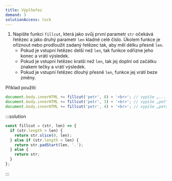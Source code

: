 ```yaml
---
title: Výplňořez
demand: 3
solutionAccess: lock
---
```


1. Napište funkci `fillcut`, která jako svůj první parametr `str` očekává řetězec a jako druhý parametr `len` kladné celé číslo. Úkolem funkce je oříznout nebo prodloužit zadaný řetězec tak, aby měl délku přesně `len`.
   - Pokud je vstupní řetězec delší než `len`, tak funkce odřízne jeho konec a vrátí výsledek.
   - Pokud je vstupní řetězec kratší než `len`, tak jej doplní od začátku znakem tečky a vrátí výsledek.
   - Pokud je vstupní řetězec dlouhý přesně `len`, funkce jej vrátí beze změny.

Příklad použití:

```js
document.body.innerHTML += fillcut('petr', 8) + '<br>'; // vypíše „....petr“
document.body.innerHTML += fillcut('petr', 3) + '<br>'; // vypíše „pet“
document.body.innerHTML += fillcut('petr', 4) + '<br>'; // vypíše „petr“
```

:::solution

```js
const fillcut = (str, len) => {
  if (str.length > len) {
    return str.slice(0, len);
  } else if (str.length < len) {
    return str.padStart(len, '.');
  } else {
    return str;
  }
};
```

:::
